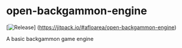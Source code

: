 # open-backgammon-engine

[![Release](https://jitpack.io/v/User/Repo.svg)]
(https://jitpack.io/#afloarea/open-backgammon-engine)

A basic backgammon game engine
